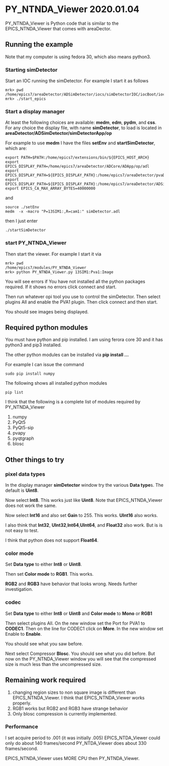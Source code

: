 # PY_NTNDA_Viewer 2020.01.04


PY_NTNDA_Viewer is Python code that is similar to the EPICS_NTNDA_Viewer that comes with areaDector.

## Running the example

Note that my computer is using fedora 30, which also means python3.

### Starting simDetector

Start an IOC running the simDetector.
For example I start it as follows

    mrk> pwd
    /home/epics7/areaDetector/ADSimDetector/iocs/simDetectorIOC/iocBoot/iocSimDetector
    mrk> ./start_epics

### Start a display manager

At least the following choices are available: **medm**, **edm**, **pydm**, and **css**.
For any choice the display file, with name **simDetector**, to load is located in
**areaDetector/ADSimDetector/simDetectorApp/op**

For example to use **medm** I have the files **setEnv** and **startSimDetector**, which are:

    export PATH=$PATH:/home/epics7/extensions/bin/${EPICS_HOST_ARCH}
    export EPICS_DISPLAY_PATH=/home/epics7/areaDetector/ADCore/ADApp/op/adl
    export EPICS_DISPLAY_PATH=${EPICS_DISPLAY_PATH}:/home/epics7/areaDetector/pvaDriver/pvaDriverApp/op/adl
    export EPICS_DISPLAY_PATH=${EPICS_DISPLAY_PATH}:/home/epics7/areaDetector/ADSimDetector/simDetectorApp/op/adl
    export EPICS_CA_MAX_ARRAY_BYTES=40000000

and

    source ./setEnv
    medm  -x -macro "P=13SIM1:,R=cam1:" simDetector.adl 

then I just enter

    ./startSimDetector



### start PY_NTNDA_Viewer

Then start the viewer.
For example I start it via

    mrk> pwd
    /home/epics7/modules/PY_NTNDA_Viewer
    mrk> python PY_NTNDA_Viewer.py 13SIM1:Pva1:Image

You will see errors if You have not installed all the python packages required.
If it shows no errors click connect and start.

Then run whatever opi tool you use to control the simDetector.
Then select plugins All and enable the PVA1 plugin.
Then click connect and then start.

You should see images being displayed.

## Required python modules

You must have python and pip installed.
I am using ferora core 30 and it has python3 and pip3 installed.

The other python modules can be installed via **pip install ...**

For example I can issue the command

    sudo pip install numpy

The following shows all installed python modules

    pip list

I think that the following is a complete list of modules required by PY_NTNDA_Viewer

1) numpy
2) PyQt5
3) PyQt5-sip
4) pvapy
5) pyqtgraph
6) blosc

## Other things to try

### pixel data types

In the display manager **simDetector** window try the various **Data type**s.
The default is **Uint8**.

Now select **Int8**.
This works just like **Uint8**.
Note that EPICS_NTNDA_Viewer does not work the same.

Now select **Int16** and also set **Gain** to 255.
This works. **UInt16** also works.

I also think that **Int32**, **UInt32**,**Int64**,**UInt64**, and **Float32** also work.
But is is not easy to test.

I think that python does not support **Float64**.

### color mode

Set **Data type** to either **Int8** or **Uint8**.

Then set **Color mode** to **RGB1**.
This works.

**RGB2** and **RGB3** have behavior that looks wrong.
Needs further investigation.

### codec

Set **Data type** to either **Int8** or **Uint8** and
**Color mode** to **Mono** or **RGB1**

Then select plugins All.
On the new window set the Port for PVA1 to **CODEC1**.
Then on the line for CODEC1 click on **More**.
In the new window set Enable to **Enable**.

You should see what you saw before.

Next select Compressor **Blosc**.
You should see what you did before.
But now on the PY_NTNDA_Viewer window you will see that the compressed size is much less
than the uncompressed size.



## Remaining work required


1) changing region sizes to non square image is different than EPICS_NTNDA_Viewer.
I think that EPICS_NTNDA_Viewer works properly.
2) RGB1 works but RGB2 and RGB3 have strange behavior
3) Only blosc compression is currently implemented.


### Performance

I set acquire period to .001 (it was initially .005)
EPICS_NTDA_Viewer could only do about 140 frames/second
PY_NTDA_Viewer does about 330 frames/second.

EPICS_NTNDA_Viewer uses MORE CPU then PY_NTNDA_Viewer.
